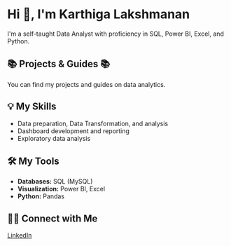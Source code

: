 # Hi 👋, I'm Karthiga Lakshmanan

I'm a self-taught Data Analyst with proficiency in SQL, Power BI, Excel, and Python.

## 📚 Projects & Guides 📚

You can find my projects and guides on data analytics.

## 💡 My Skills

* Data preparation, Data Transformation, and analysis
* Dashboard development and reporting
* Exploratory data analysis

## 🛠️ My Tools

* **Databases:** SQL (MySQL)
* **Visualization:** Power BI, Excel
* **Python:** Pandas

## 🙌🏻 Connect with Me

[LinkedIn](https://www.linkedin.com/in/karthiga-lakshmanan/)

